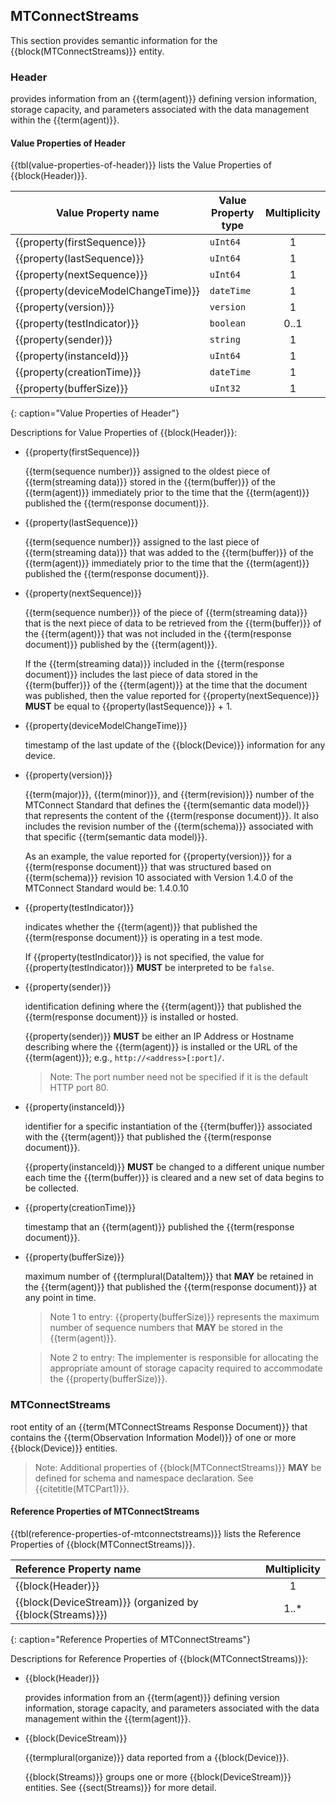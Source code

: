 
## MTConnectStreams

This section provides semantic information for the {{block(MTConnectStreams)}} entity.

### Header


provides information from an {{term(agent)}} defining version information, storage capacity, and parameters associated with the data management within the {{term(agent)}}.


#### Value Properties of Header

{{tbl(value-properties-of-header)}} lists the Value Properties of {{block(Header)}}.

|Value Property name|Value Property type|Multiplicity|
|-|-|:-:|
|{{property(firstSequence)}}|`uInt64`|1|
|{{property(lastSequence)}}|`uInt64`|1|
|{{property(nextSequence)}}|`uInt64`|1|
|{{property(deviceModelChangeTime)}}|`dateTime`|1|
|{{property(version)}}|`version`|1|
|{{property(testIndicator)}}|`boolean`|0..1|
|{{property(sender)}}|`string`|1|
|{{property(instanceId)}}|`uInt64`|1|
|{{property(creationTime)}}|`dateTime`|1|
|{{property(bufferSize)}}|`uInt32`|1|
{: caption="Value Properties of Header"}

Descriptions for Value Properties of {{block(Header)}}:

* {{property(firstSequence)}} 

    {{term(sequence number)}} assigned to the oldest piece of {{term(streaming data)}} stored in the {{term(buffer)}} of the {{term(agent)}} immediately prior to the time that the {{term(agent)}} published the {{term(response document)}}.   

* {{property(lastSequence)}} 

    {{term(sequence number)}} assigned to the last piece of {{term(streaming data)}} that was added to the {{term(buffer)}} of the {{term(agent)}} immediately prior to the time that the {{term(agent)}} published the {{term(response document)}}.   
    
    

* {{property(nextSequence)}} 

    {{term(sequence number)}} of the piece of {{term(streaming data)}} that is the next piece of data to be retrieved from the {{term(buffer)}} of the {{term(agent)}} that was not included in the {{term(response document)}} published by the {{term(agent)}}.
    
    If the {{term(streaming data)}} included in the {{term(response document)}} includes the last piece of data stored in the {{term(buffer)}} of the {{term(agent)}} at the time that the document was published, then the value reported for {{property(nextSequence)}} **MUST** be equal to {{property(lastSequence)}} + 1.

* {{property(deviceModelChangeTime)}} 

    timestamp of the last update of the {{block(Device)}} information for any device.

* {{property(version)}} 

    {{term(major)}}, {{term(minor)}}, and {{term(revision)}} number of the MTConnect Standard that defines the {{term(semantic data model)}} that represents the content of the {{term(response document)}}. It also includes the revision number of the {{term(schema)}} associated with that specific {{term(semantic data model)}}.
    
    As an example, the value reported for {{property(version)}} for a {{term(response document)}} that was structured based on {{term(schema)}} revision 10 associated with Version 1.4.0 of the MTConnect Standard would be:  1.4.0.10

* {{property(testIndicator)}} 

    indicates whether the {{term(agent)}} that published the {{term(response document)}} is operating in a test mode.
    
    If {{property(testIndicator)}} is not specified, the value for {{property(testIndicator)}} **MUST** be interpreted to be `false`.

* {{property(sender)}} 

    identification defining where the {{term(agent)}} that published the {{term(response document)}} is installed or hosted.
    
    {{property(sender)}} **MUST** be either an IP Address or Hostname describing where the {{term(agent)}} is installed or the URL of the {{term(agent)}}; e.g., `http://<address>[:port]/`. 
    
    > Note:  The port number need not be specified if it is the default HTTP port 80.

* {{property(instanceId)}} 

    identifier for a specific instantiation of the {{term(buffer)}} associated with the {{term(agent)}} that published the {{term(response document)}}.  
         
    {{property(instanceId)}} **MUST** be changed to a different unique number each time the {{term(buffer)}} is cleared and a new set of data begins to be collected.

* {{property(creationTime)}} 

    timestamp that an {{term(agent)}} published the {{term(response document)}}. 

* {{property(bufferSize)}} 

    maximum number of {{termplural(DataItem)}} that **MAY** be retained in the {{term(agent)}} that published the {{term(response document)}} at any point in time.
    
    > Note 1 to entry:  {{property(bufferSize)}} represents the maximum number of sequence numbers that **MAY** be stored in the {{term(agent)}}. 
    
    > Note 2 to entry: The implementer is responsible for allocating the appropriate amount of storage capacity required to accommodate the {{property(bufferSize)}}.
    

### MTConnectStreams


root entity of an {{term(MTConnectStreams Response Document)}} that contains the {{term(Observation Information Model)}} of one or more {{block(Device)}} entities.

> Note: Additional properties of {{block(MTConnectStreams)}} **MAY** be defined for schema and namespace declaration. See {{citetitle(MTCPart1)}}.


#### Reference Properties of MTConnectStreams

{{tbl(reference-properties-of-mtconnectstreams)}} lists the Reference Properties of {{block(MTConnectStreams)}}.

|Reference Property name|Multiplicity|
|:-|:-:|
|{{block(Header)}}|1|
|{{block(DeviceStream)}} (organized by {{block(Streams)}})|1..*|
{: caption="Reference Properties of MTConnectStreams"}

Descriptions for Reference Properties of {{block(MTConnectStreams)}}:

* {{block(Header)}} 

    provides information from an {{term(agent)}} defining version information, storage capacity, and parameters associated with the data management within the {{term(agent)}}.

* {{block(DeviceStream)}} 

    {{termplural(organize)}} data reported from a {{block(Device)}}.

    {{block(Streams)}} groups one or more {{block(DeviceStream)}} entities. See {{sect(Streams)}} for more detail.
